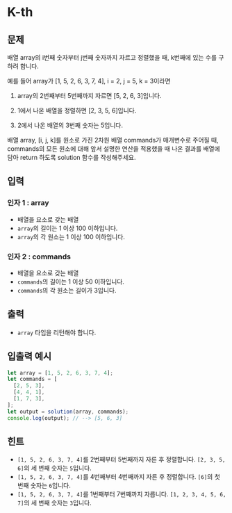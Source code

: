 # K-th

## 문제

배열 array의 i번째 숫자부터 j번째 숫자까지 자르고 정렬했을 때, k번째에 있는 수를 구하려 합니다.

예를 들어 array가 [1, 5, 2, 6, 3, 7, 4], i = 2, j = 5, k = 3이라면

1. array의 2번째부터 5번째까지 자르면 [5, 2, 6, 3]입니다.

2. 1에서 나온 배열을 정렬하면 [2, 3, 5, 6]입니다.

3. 2에서 나온 배열의 3번째 숫자는 5입니다.

배열 array, [i, j, k]를 원소로 가진 2차원 배열 commands가 매개변수로 주어질 때, commands의 모든 원소에 대해 앞서 설명한 연산을 적용했을 때 나온 결과를 배열에 담아 return 하도록 solution 함수를 작성해주세요.

## 입력

### 인자 1 : array

- 배열을 요소로 갖는 배열
- `array`의 길이는 1 이상 100 이하입니다.
- `array`의 각 원소는 1 이상 100 이하입니다.

### 인자 2 : commands

- 배열을 요소로 갖는 배열
- `commands`의 길이는 1 이상 50 이하입니다.
- `commands`의 각 원소는 길이가 3입니다.

## 출력

- `array` 타입을 리턴해야 합니다.

## 입출력 예시

```javascript
let array = [1, 5, 2, 6, 3, 7, 4];
let commands = [
  [2, 5, 3],
  [4, 4, 1],
  [1, 7, 3],
];
let output = solution(array, commands);
console.log(output); // --> [5, 6, 3]
```

## 힌트

- `[1, 5, 2, 6, 3, 7, 4]`를 2번째부터 5번째까지 자른 후 정렬합니다. `[2, 3, 5, 6]`의 세 번째 숫자는 `5`입니다.
- `[1, 5, 2, 6, 3, 7, 4]`를 4번째부터 4번째까지 자른 후 정렬합니다. `[6]`의 첫 번째 숫자는 `6`입니다.
- `[1, 5, 2, 6, 3, 7, 4]`를 1번째부터 7번째까지 자릅니다. `[1, 2, 3, 4, 5, 6, 7]`의 세 번째 숫자는 `3`입니다.
